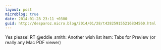 ```yaml
---
layout: post
microblog: true
date: 2014-01-28 23:11 +0300
guid: http://desparoz.micro.blog/2014/01/28/t428259155216834560.html
---
```

Yes please! RT @eddie_smith: Another wish list item: Tabs for Preview (or really any Mac PDF viewer)
